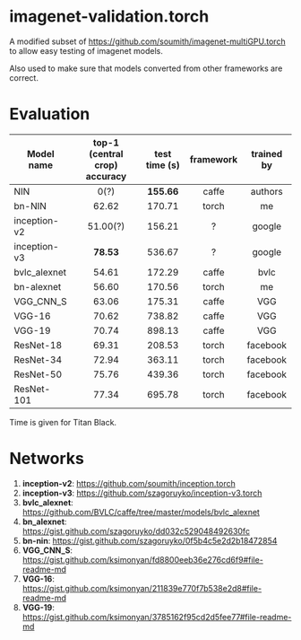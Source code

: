 imagenet-validation.torch
=========================

A modified subset of https://github.com/soumith/imagenet-multiGPU.torch to allow
easy testing of imagenet models.

Also used to make sure that models converted from other frameworks are correct.

# Evaluation

|Model name| top-1 (central crop) accuracy | test time (s) | framework | trained by |
|---|:---:|:---:|:---:|:---:|
|NIN          | 0(?) | __155.66__ | caffe | authors |
|bn-NIN       | 62.62 | 170.71 | torch | me |
|inception-v2 | 51.00(?) | 156.21 | ? | google |
|inception-v3 | __78.53__ | 536.67 | ? | google |
|bvlc_alexnet | 54.61 | 172.29 | caffe | bvlc |
|bn-alexnet   | 56.60 | 170.56 | torch | me  |
|VGG_CNN_S    | 63.06 | 175.31 | caffe | VGG |
|VGG-16       | 70.62 | 738.82 | caffe | VGG |
|VGG-19       | 70.74 | 898.13 | caffe | VGG |
|ResNet-18    | 69.31 | 208.53 | torch | facebook |
|ResNet-34    | 72.94 | 363.11 | torch | facebook |
|ResNet-50    | 75.76 | 439.36 | torch | facebook |
|ResNet-101   | 77.34 | 695.78 | torch | facebook |

Time is given for Titan Black.

# Networks

1. __inception-v2__: https://github.com/soumith/inception.torch
2. __inception-v3__: https://github.com/szagoruyko/inception-v3.torch
3. __bvlc_alexnet__: https://github.com/BVLC/caffe/tree/master/models/bvlc_alexnet
4. __bn_alexnet__: https://gist.github.com/szagoruyko/dd032c529048492630fc
5. __bn-nin__: https://gist.github.com/szagoruyko/0f5b4c5e2d2b18472854
5. __VGG_CNN_S__: https://gist.github.com/ksimonyan/fd8800eeb36e276cd6f9#file-readme-md
6. __VGG-16__: https://gist.github.com/ksimonyan/211839e770f7b538e2d8#file-readme-md
7. __VGG-19__: https://gist.github.com/ksimonyan/3785162f95cd2d5fee77#file-readme-md
